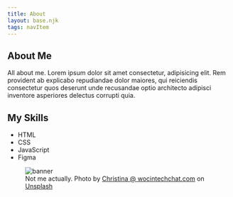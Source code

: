 ```yaml
---
title: About
layout: base.njk
tags: navItem
---
```

<main class="about_main">   
    <section class="about_container">
    <div class="intro ">
        <h2>About Me</h2>
        <p>All about me. Lorem ipsum dolor sit amet consectetur, adipisicing elit. Rem provident ab explicabo repudiandae dolor maiores, qui reiciendis consectetur quos deserunt unde recusandae optio architecto adipisci inventore asperiores delectus corrupti quia.</p>
        </p>
        <h2 class="skill">My Skills</h2>
        <ul>
        <li>HTML</li>
        <li>CSS</li>
        <li>JavaScript</li>
        <li>Figma</li>
        </ul>
    </div>
    <div class="about_img">
        <figure>
        <img src="/images/christina-wocintechchat-com-YPcnjFweo40-unsplash.jpg" alt="banner">
        <figcaption>
            Not me actually. Photo by <a href="https://unsplash.com/@wocintechchat?utm_source=unsplash&utm_medium=referral&utm_content=creditCopyText">Christina @ wocintechchat.com</a> on <a href="https://unsplash.com/collections/8481572/tech-people-of-color?utm_source=unsplash&utm_medium=referral&utm_content=creditCopyText">Unsplash</a>
        </figcaption>
        </figure>
    </div>
    </section>
</main>